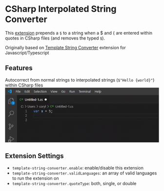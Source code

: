 # CSharp Interpolated String Converter

This [extension](https://marketplace.visualstudio.com/items?itemName=corylulu.csharp-interpolated-string-converter) prepends a `$` to a string when a $ and { are entered within quotes in CSharp files (and removes the typed `$`).

Originally based on [Template String Converter](https://marketplace.visualstudio.com/items?itemName=meganrogge.template-string-converter) extension for Javascript/Typescript
## Features

Autocorrect from normal strings to interpolated strings (`$"Hello {world}"`) within CSharp files
![typing a dollar sign then open curly brace within a string converts to interpolated string](https://raw.githubusercontent.com/corylulu/csharp-interpolated-string-converter/master/demo.gif)

## Extension Settings

* `template-string-converter.enable`: enable/disable this extension
* `template-string-converter.validLanguages`: an array of valid languages to run the extension on
* `template-string-converter.quoteType`: both, single, or double 

